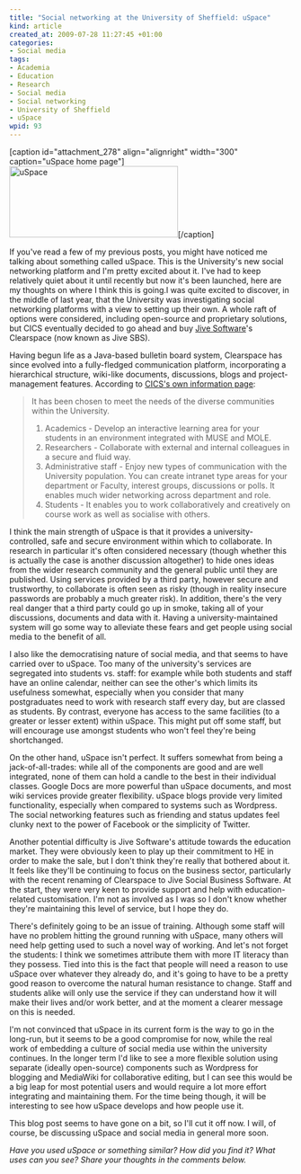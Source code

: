 ```yaml
--- 
title: "Social networking at the University of Sheffield: uSpace"
kind: article
created_at: 2009-07-28 11:27:45 +01:00
categories: 
- Social media
tags: 
- Academia
- Education
- Research
- Social media
- Social networking
- University of Sheffield
- uSpace
wpid: 93
---
```

[caption id="attachment_278" align="alignright" width="300" caption="uSpace home page"]<img class="size-medium wp-image-278" src="http://allacademic.files.wordpress.com/2009/03/uspace.png?w=300" alt="uSpace" width="300" height="127" />[/caption]

If you've read a few of my previous posts, you might have noticed me talking about something called uSpace. This is the University's new social networking platform and I'm pretty excited about it. I've had to keep relatively quiet about it until recently but now it's been launched, here are my thoughts on where I think this is going.<!--more-->I was quite excited to discover, in the middle of last year, that the University was investigating social networking platforms with a view to setting up their own. A whole raft of options were considered, including open-source and proprietary solutions, but CICS eventually decided to go ahead and buy <a href="http://www.jivesoftware.com/">Jive Software</a>'s Clearspace (now known as Jive SBS).

Having begun life as a Java-based bulletin board system, Clearspace has since evolved into a fully-fledged communication platform, incorporating a hierarchical structure, wiki-like documents, discussions, blogs and project-management features. According to <a href="http://www.shef.ac.uk/cics/uspace">CICS's own information page</a>:
<blockquote>It has been chosen to meet the needs of the diverse communities within the University.
<ol type="1">
	<li>Academics - Develop an interactive learning area for your students in an environment integrated with MUSE and MOLE.</li>
	<li>Researchers - Collaborate with external and internal colleagues in a secure and fluid way.</li>
	<li>Administrative staff - Enjoy new types of communication with the University population. You can create intranet type areas for your department or Faculty, interest groups, discussions or polls. It enables much wider networking across department and role.</li>
	<li>Students  - It enables you to work collaboratively and creatively on course work as well as socialise with others.</li>
</ol>
</blockquote>
I think the main strength of uSpace is that it provides a university-controlled, safe and secure environment within which to collaborate. In research in particular it's often considered necessary (though whether this is actually the case is another discussion altogether) to hide ones ideas from the wider research community and the general public until they are published. Using services provided by a third party, however secure and trustworthy, to collaborate is often seen as risky (though in reality insecure passwords are probably a much greater risk). In addition, there's the very real danger that a third party could go up in smoke, taking all of your discussions, documents and data with it. Having a university-maintained system will go some way to alleviate these fears and get people using social media to the benefit of all.

I also like the democratising nature of social media, and that seems to have carried over to uSpace. Too many of the university's services are segregated into students vs. staff: for example while both students and staff have an online calendar, neither can see the other's which limits its usefulness somewhat, especially when you consider that many postgraduates need to work with research staff every day, but are classed as students. By contrast, everyone has access to the same facilities (to a greater or lesser extent) within uSpace. This might put off some staff, but will encourage use amongst students who won't feel they're being shortchanged.

On the other hand, uSpace isn't perfect. It suffers somewhat from being a jack-of-all-trades: while all of the components are good and are well integrated, none of them can hold a candle to the best in their individual classes. Google Docs are more powerful than uSpace documents, and most wiki services provide greater flexibility. uSpace blogs provide very limited functionality, especially when compared to systems such as Wordpress. The social networking features such as friending and status updates feel clunky next to the power of Facebook or the simplicity of Twitter.

Another potential difficulty is Jive Software's attitude towards the education market. They were obviously keen to play up their commitment to HE in order to make the sale, but I don't think they're really that bothered about it. It feels like they'll be continuing to focus on the business sector, particularly with the recent renaming of Clearspace to Jive Social Business Software. At the start, they were very keen to provide support and help with education-related customisation. I'm not as involved as I was so I don't know whether they're maintaining this level of service, but I hope they do.

There's definitely going to be an issue of training. Although some staff will have no problem hitting the ground running with uSpace, many others will need help getting used to such a novel way of working. And let's not forget the students: I think we sometimes attribute them with more IT literacy than they possess. Tied into this is the fact that people will need a reason to use uSpace over whatever they already do, and it's going to have to be a pretty good reason to overcome the natural human resistance to change. Staff and students alike will only use the service if they can understand how it will make their lives and/or work better, and at the moment a clearer message on this is needed.

I'm not convinced that uSpace in its current form is the way to go in the long-run, but it seems to be a good compromise for now, while the real work of embedding a culture of social media use within the university continues. In the longer term I'd like to see a more flexible solution using separate (ideally open-source) components such as Wordpress for blogging and MediaWiki for collaborative editing, but I can see this would be a big leap for most potential users and would require a lot more effort integrating and maintaining them. For the time being though, it will be interesting to see how uSpace develops and how people use it.

This blog post seems to have gone on a bit, so I'll cut it off now. I will, of course, be discussing uSpace and social media in general more soon.

<em>Have you used uSpace or something similar? How did you find it? What uses can you see? Share your thoughts in the comments below.</em>
